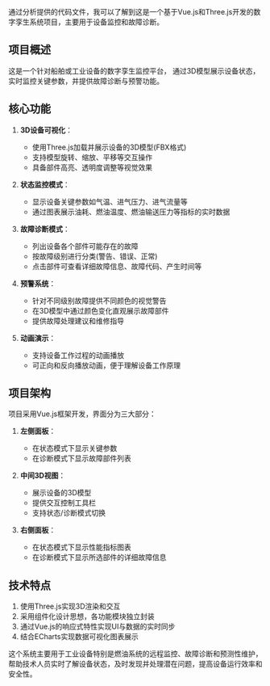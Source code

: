通过分析提供的代码文件，我可以了解到这是一个基于Vue.js和Three.js开发的数字孪生系统项目，主要用于设备监控和故障诊断。

## 项目概述

这是一个针对船舶或工业设备的数字孪生监控平台，
通过3D模型展示设备状态，实时监控关键参数，并提供故障诊断与预警功能。

## 核心功能

1. **3D设备可视化**：
   - 使用Three.js加载并展示设备的3D模型(FBX格式)
   - 支持模型旋转、缩放、平移等交互操作
   - 具备部件高亮、透明度调整等视觉效果

2. **状态监控模式**：
   - 显示设备关键参数如气温、进气压力、进气流量等
   - 通过图表展示油耗、燃油温度、燃油输送压力等指标的实时数据

3. **故障诊断模式**：
   - 列出设备各个部件可能存在的故障
   - 按故障级别进行分类(警告、错误、正常)
   - 点击部件可查看详细故障信息、故障代码、产生时间等

4. **预警系统**：
   - 针对不同级别故障提供不同颜色的视觉警告
   - 在3D模型中通过颜色变化直观展示故障部件
   - 提供故障处理建议和维修指导

5. **动画演示**：
   - 支持设备工作过程的动画播放
   - 可正向和反向播放动画，便于理解设备工作原理

## 项目架构

项目采用Vue.js框架开发，界面分为三大部分：

1. **左侧面板**：
   - 在状态模式下显示关键参数
   - 在诊断模式下显示故障部件列表

2. **中间3D视图**：
   - 展示设备的3D模型
   - 提供交互控制工具栏
   - 支持状态/诊断模式切换

3. **右侧面板**：
   - 在状态模式下显示性能指标图表
   - 在诊断模式下显示所选部件的详细故障信息

## 技术特点

1. 使用Three.js实现3D渲染和交互
2. 采用组件化设计思想，各功能模块独立封装
3. 通过Vue.js的响应式特性实现UI与数据的实时同步
4. 结合ECharts实现数据可视化图表展示

这个系统主要用于工业设备特别是燃油系统的远程监控、故障诊断和预测性维护，帮助技术人员实时了解设备状态，及时发现并处理潜在问题，提高设备运行效率和安全性。

